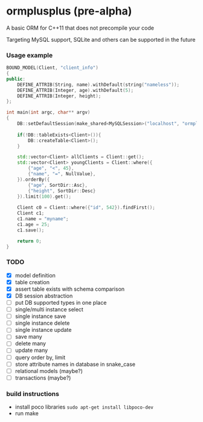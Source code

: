 # ormplusplus (pre-alpha)
A basic ORM for C++11 that does not precompile your code

Targeting MySQL support, SQLite and others can be supported in the future

### Usage example
```cpp
BOUND_MODEL(Client, "client_info")
{
public:
	DEFINE_ATTRIB(String, name).withDefault(string("nameless"));
	DEFINE_ATTRIB(Integer, age).withDefault(5);
	DEFINE_ATTRIB(Integer, height);
};

int main(int argc, char** argv)
{
	DB::setDefaultSession(make_shared<MySQLSession>("localhost", "ormplusplus", "root", "root"));
	
	if(!DB::tableExists<Client>()){
		DB::createTable<Client>();
	}

	std::vector<Client> allClients = Client::get();
	std::vector<Client> youngClients = Client::where({
		{"age", "<", 45},
		{"name", "=", NullValue},
	}).orderBy({
		{"age", SortDir::Asc},
		{"height", SortDir::Desc}
	}).limit(100).get();
	
	Client c0 = Client::where({"id", 542}).findFirst();
	Client c1;
	c1.name = "myname";
	c1.age = 25;
	c1.save();

	return 0;
}
```
### TODO
- [x] model definition
- [x] table creation
- [x] assert table exists with schema comparison
- [x] DB session abstraction
- [ ] put DB supported types in one place
- [ ] single/multi instance select
- [ ] single instance save
- [ ] single instance delete
- [ ] single instance update
- [ ] save many
- [ ] delete many
- [ ] update many
- [ ] query order by, limit
- [ ] store attribute names in database in snake_case
- [ ] relational models (maybe?)
- [ ] transactions (maybe?)

### build instructions
- install poco libraries
``
sudo apt-get install libpoco-dev
``
- run make

